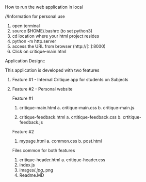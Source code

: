 How to run the web application in local

//Information for personal use
1. open terminal
2. source $HOME/.bashrc (to set python3)
3. cd location where your html project resides
4. python -m http.server
5. access the URL from browser (http://[::]:8000)
6. Click on critique-main.html

Application Design::

This application is developed with two features
1. Feature #1 - Internal Critique app for students on Subjects 
2. Feature #2 - Personal website

    Feature #1
    1. critique-main.html
        a.  critique-main.css
        b.  critique-main.js

    2. critique-feedback.html
        a.  crtitique-feedback.css
        b.  crtitique-feedback.js

    Feature #2
    1. mypage.html
        a.  common.css
        b.  post.html

    Files common for both features
    1. critique-header.html
        a. critique-header.css
    2. index.js
    3. images/*.jpg,*.png
    4. Readme.MD



